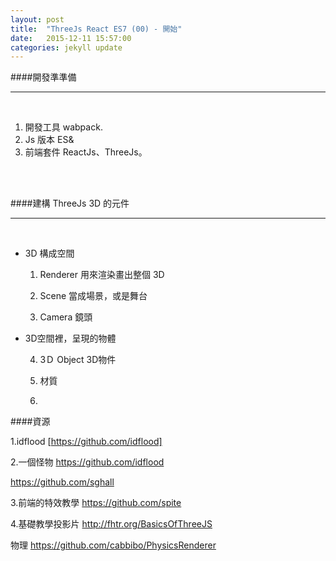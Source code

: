 ```yaml
---
layout: post
title:  "ThreeJs React ES7 (00) - 開始"
date:   2015-12-11 15:57:00
categories: jekyll update
---
```


####開發準準備

----------
<br/>

1.  開發工具 wabpack.
2.  Js 版本 ES&
3.  前端套件 ReactJs、ThreeJs。


<br/>
<br/>

####建構 ThreeJs 3D 的元件

----------
<br/>

-   3D 構成空間


    1. Renderer   用來渲染畫出整個 3D

    2. Scene      當成場景，或是舞台

    3. Camera     鏡頭


-   3D空間裡，呈現的物體


    4.  3Ｄ Object 3D物件

    5.  材質

    6.



####資源

1.idflood [https://github.com/idflood]

2.一個怪物 https://github.com/idflood

https://github.com/sghall


3.前端的特效教學  https://github.com/spite

4.基礎教學投影片   http://fhtr.org/BasicsOfThreeJS

物理 https://github.com/cabbibo/PhysicsRenderer
